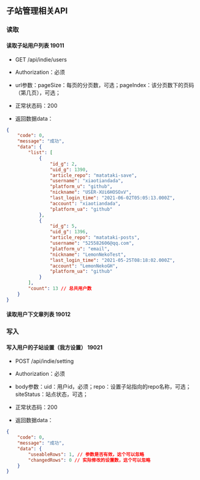 


## 子站管理相关API

### 读取

#### 读取子站用户列表 19011

- GET /api/indie/users
- Authorization：必须
- url参数：pageSize：每页的分页数，可选；pageIndex：该分页数下的页码（第几页），可选；

- 正常状态码：200
- 返回数据data：
```json
{
    "code": 0,
    "message": "成功",
    "data": {
        "list": [
            {
                "id_g": 2,
                "uid_g": 1390,
                "article_repo": "matataki-save",
                "username": "xiaotiandada",
                "platform_u": "github",
                "nickname": "USER-XUi6HOSOxV",
                "last_login_time": "2021-06-02T05:05:13.000Z",
                "account": "xiaotiandada",
                "platform_ua": "github"
            },
            {
                "id_g": 5,
                "uid_g": 1396,
                "article_repo": "matataki-posts",
                "username": "525582606@qq.com",
                "platform_u": "email",
                "nickname": "LemonNekoTest",
                "last_login_time": "2021-05-25T08:18:02.000Z",
                "account": "LemonNekoGH",
                "platform_ua": "github"
            }
        ],
        "count": 13 // 总共用户数
    }
}
```
#### 读取用户下文章列表 19012

### 写入

#### 写入用户的子站设置（我方设置） 19021

- POST /api/indie/setting
- Authorization：必须
- body参数：uid：用户id，必须；repo：设置子站指向的repo名称，可选；siteStatus：站点状态，可选；

- 正常状态码：200
- 返回数据data：
```json
{
    "code": 0,
    "message": "成功",
    "data": {
        "useableRows": 1, // 参数是否有效，这个可以忽略
        "changedRows": 0 // 实际修改的设置数，这个可以忽略
    }
}
```